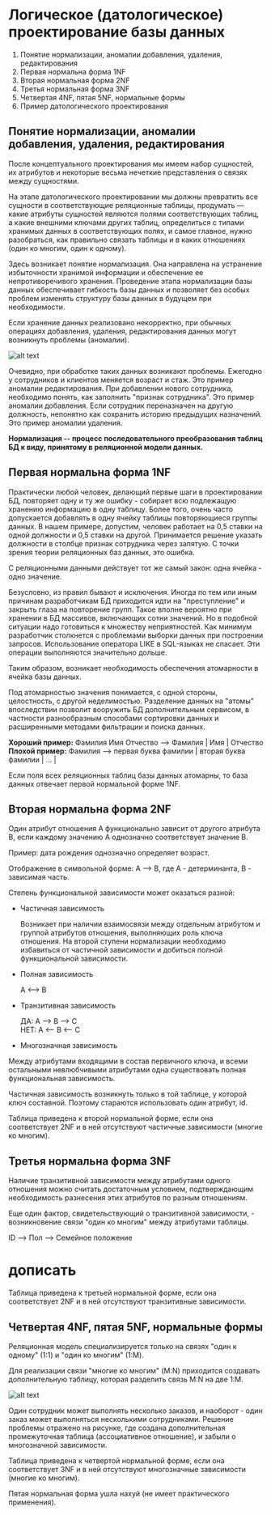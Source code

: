 <h1>Логическое (датологическое) проектирование базы данных </h1>
<ol>
	<li>Понятие нормализации, аномалии добавления, удаления, редактирования</li>
	<li>Первая нормальна форма 1NF</li>
	<li>Вторая нормальная форма 2NF</li>
	<li>Третья нормальная форма 3NF</li>
	<li>Четвертая 4NF, пятая 5NF, нормальные формы</li>
	<li>Пример датологического проектирования</li>
</ol>
<h2>Понятие нормализации, аномалии добавления, удаления, редактирования</h2>

<p>После концептуального проектирования мы имеем набор сущностей, их атрибутов и некоторые весьма нечеткие представления о связях между сущностями.</p>
<p>На этапе датологического проектировании мы должны превратить все сущности в соответствующие реляционные таблицы, продумать — какие атрибуты сущностей являются полями соответствующих таблиц, а какие внешними ключами других таблиц, определиться с типами хранимых данных в соответствующих полях, и самое главное, нужно разобраться, как правильно связать таблицы и в каких отношениях (один ко многим, один к одному).</p>

<p>Здесь возникает понятие нормализация. Она направлена на устранение избыточности хранимой информации и обеспечение ее непротиворечивого хранения. Проведение этапа нормализации базы данных обеспечивает гибкость базы данных и позволяет без особых проблем изменять структуру базы данных в будущем при необходимости.</p>

<p>Если хранение данных реализовано некорректно, при обычных операциях добавления, удаления, редактирования данных могут возникнуть проблемы (аномалии).</p>

![alt text](https://sun9-73.userapi.com/impg/hTbEuW1lsRihwBv4pQDTapzYBQqCdyaZCQLUSQ/hGyXlU76ak4.jpg?size=1280x527&quality=96&sign=6a3334fc46f58f3900c85ae47d09ba5c&type=album)


Очевидно, при обработке таких данных возникают проблемы.
Ежегодно у сотрудников и клиентов меняется возраст и стаж. Это пример аномалии редактирования.
При добавлении нового сотрудника, необходимо понять, как заполнить "признак сотрудника". Это пример аномалии добавления.
Если сотрудник переназначен на другую должность, непонятно как сохранить историю предыдущих назначений. Это пример аномалии удаления.

<b>Нормализация -- процесс последовательного преобразования таблиц БД к виду, принятому в реляционной модели данных.</b>

<h2>Первая нормальна форма 1NF</h2>

Практически любой человек, делающий первые шаги в проектировании БД, повторяет одну и ту же ошибку - собирает всю подлежащую хранению информацию в одну таблицу. Более того, очень часто допускается добавлять в одну ячейку таблицы повторяющиеся группы данных. В нашем примере, допустим, человек работает на 0,5 ставки на одной должности и 0,5 ставки на другой. Принимается решение указать должности в столбце признак сотрудника через запятую. С точки зрения теории реляционных баз данных, это ошибка.

С реляционными данными действует тот же самый закон: одна ячейка - одно значение.

Безусловно, из правил бывают и исключения. Иногда по тем или иным причинам разработчикам БД приходится идти на "преступление" и закрыть глаза на повторение групп. Такое вполне вероятно при хранении в БД массивов, включающих сотни значений. Но в подобной ситуации надо готовиться к множеству неприятностей. Как минимум разработчик столкнется с проблемами выборки данных при построении запросов. 
Использование оператора LIKE в SQL-языках не спасает. Эти операции выполняются значительно дольше.

Таким образом, возникает необходимость обеспечения атомарности в ячейка базы данных. 

Под атомарностью значения  понимается, с одной стороны, целостность, с другой неделимостью. Разделение данных на "атомы" впоследствии позволит вооружить БД дополнительным сервисом, в частности разнообразным способами сортировки данных и расширенными методами фильтрации и поиска данных.

<b>Хороший пример:</b>
Фамилия Имя Отчество --> Фамилия | Имя | Отчество
<br> <b>Плохой пример:</b> Фамилия --> первая буква фамилии | вторая буква фамилии | … |

Если поля всех реляционных таблиц базы данных атомарны, то база данных отвечает первой нормальной форме 1NF.

<h2>Вторая нормальна форма 2NF</h2>

Один атрибут отношения А функционально зависит от другого атрибута В, если каждому значению А однозначно соответствует значение В.

Пример: дата рождения однозначно определяет возраст.

Отображение в символьной форме: A --> B, где А - детерминанта, В - зависимая часть.

Степень функциональной зависимости может оказаться разной:
<ul>
	<li>Частичная зависимость </li>
		<p>Возникает при наличии взаимосвязи между отдельным атрибутом и группой атрибутов отношения, выполняющих роль ключа отношения. На второй ступени нормализации необходимо избавиться от частичной зависимости и добиться полной функциональной зависимости.</p>
	<li>Полная зависимость</li>
		<p>A <--> B</p>
	<li>Транзитивная зависимость</li>
		<p>ДА: A --> B --> C <br>
		НЕТ: A <-- B <-- C</p>
	<li>Многозначная зависимость</li>
 </ul>
		
Между атрибутами входящими в состав первичного ключа, и всеми остальными невлюбчивыми атрибутами одна существовать полная функциональная зависимость.

Частичная зависимость возникнуть только в той таблице, у которой ключ составной. Поэтому стараются использовать один атрибут, id.

Таблица приведена к второй нормальной форме, если она соответствует 2NF и в ней отсутствуют частичные зависимости (многие ко многим). 

<h2>Третья нормальна форма 3NF</h2>

Наличие транзитивной зависимости между атрибутами одного отношения можно считать достаточным условием, подтверждающим необходимость разнесения этих атрибутов по разным отношениям.

Еще один фактор, свидетельствующий о транзитивной зависимости, - возникновение связи "один ко многим" между атрибутами таблицы.

ID --> Пол  --> Семейное положение

# дописать
Таблица приведена к третьей нормальной форме, если она соответствует 2NF и в ней отсутствуют транзитивные зависимости. 

<h2>Четвертая 4NF, пятая 5NF, нормальные формы</h2>

Реляционная модель специализируется только на связях "один к одному" (1:1) и "один ко многим" (1:M).

Для реализации связи "многие ко многим" (M:N) приходится создавать дополнительную таблицу, которая разделить связь M:N на две 1:М.

![alt text](https://sun9-78.userapi.com/impg/p5ft4MYOfj2aDOCtkPCIxpa28_orU_u6L4KXfA/Lo9kf2UKqP8.jpg?size=1280x291&quality=96&sign=b1542728f4d31761479f0920b6dd8538&type=album)



Один сотрудник может выполнять несколько заказов, и наоборот - один заказ может выполняться несколькими сотрудниками. Решение проблемы отражено на рисунке, где создана дополнительная промежуточная таблица (ассоциативное отношение), и забыли о многозначной зависимости.

Таблица приведена к четвертой нормальной форме, если она соответствует 3NF и в ней отсутствуют многозначные зависимости (многие ко многим).

Пятая нормальная форма ушла нахуй (не имеет практического применения).






